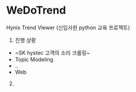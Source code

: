# WeDoTrend
Hynix Trend Viewer (신입사원 python 교육 프로젝트)

1. 진행 상황
* ~SK hystec 고객의 소리 크롤링~
* Topic Modeling
* ..
* Web

2. 
